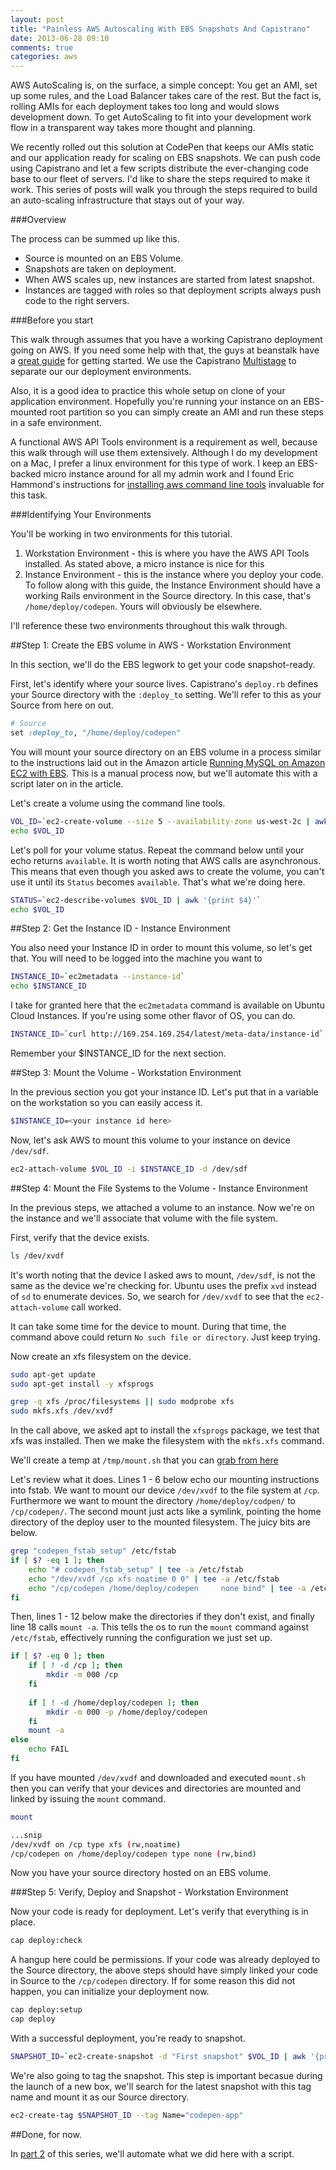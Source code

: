 ```yaml
---
layout: post
title: "Painless AWS Autoscaling With EBS Snapshots And Capistrano"
date: 2013-06-28 09:10
comments: true
categories: aws 
---
```


AWS AutoScaling is, on the surface, a simple concept: You get an AMI, set up some rules, and the Load Balancer takes care of the rest.  But the fact is, rolling AMIs for each deployment takes too long and would slows development down.  To get AutoScaling to fit into your development work flow in a transparent way takes more thought and planning.  

We recently rolled out this solution at CodePen that keeps our AMIs static and our application ready for scaling on EBS snapshots.  We can push code using Capistrano and let a few scripts distribute the ever-changing code base to our fleet of servers. I'd like to share the steps required to make it work.  This series of posts will walk you through the steps required to build an auto-scaling infrastructure that stays out of your way.  

###Overview

The process can be summed up like this.

* Source is mounted on an EBS Volume.
* Snapshots are taken on deployment.
* When AWS scales up, new instances are started from latest snapshot.
* Instances are tagged with roles so that deployment scripts always push code to the right servers.


###Before you start

This walk through assumes that you have a working Capistrano deployment going on AWS.  If you need some help with that, the guys at beanstalk have a [great guide](http://guides.beanstalkapp.com/deployments/deploy-with-capistrano.html) for getting started.  We use the Capistrano [Multistage](https://github.com/capistrano/capistrano/wiki/2.x-Multistage-Extension) to separate our our deployment environments.

Also, it is a good idea to practice this whole setup on clone of your application environment.  Hopefully you're running your instance on an EBS-mounted root partition so you can simply create an AMI and run these steps in a safe environment.

A functional AWS API Tools environment is a requirement as well, because this walk through will use them extensively. Although I do my development on a Mac, I prefer a linux environment for this type of work.  I keep an EBS-backed micro instance around for all my admin work and I found Eric Hammond's instructions for [installing aws command line tools](http://alestic.com/2012/09/aws-command-line-tools) invaluable for this task.  


###Identifying Your Environments

You'll be working in two environments for this tutorial.

1. Workstation Environment - this is where you have the AWS API Tools installed.  As stated above, a micro instance is nice for this
1. Instance Environment - this is the instance where you deploy your code.  To follow along with this guide, the Instance Environment should have a working Rails environment in the Source directory.  In this case, that's `/home/deploy/codepen`.  Yours will obviously be elsewhere.

I'll reference these two environments throughout this walk through.

##Step 1: Create the EBS volume in AWS - Workstation Environment

In this section, we'll do the EBS legwork to get your code snapshot-ready.

First, let's identify where your source lives.  Capistrano's `deploy.rb` defines your Source directory with the `:deploy_to` setting.  We'll refer to this as your Source from here on out.

```ruby
# Source
set :deploy_to, "/home/deploy/codepen"
```

You will mount your source directory on an EBS volume in a process similar to the instructions laid out in the Amazon article [Running MySQL on Amazon EC2 with EBS](http://aws.amazon.com/articles/1663).  This is a manual process now, but we'll automate this with a script later on in the article.  

Let's create a volume using the command line tools.

```bash
VOL_ID=`ec2-create-volume --size 5 --availability-zone us-west-2c | awk '{print $2}'`
echo $VOL_ID
```

Let's poll for your volume status.  Repeat the command below until your echo returns `available`.  It is worth noting that AWS calls are asynchronous.  This means that even though you asked aws to create the volume, you can't use it until its `Status` becomes `available`.  That's what we're doing here.

```bash
STATUS=`ec2-describe-volumes $VOL_ID | awk '{print $4}'`
echo $VOL_ID
```


##Step 2: Get the Instance ID - Instance Environment

You also need your Instance ID in order to mount this volume, so let's get that.  You will need to be logged into the machine you want to 

```bash
INSTANCE_ID=`ec2metadata --instance-id`
echo $INSTANCE_ID
```

I take for granted here that the `ec2metadata` command is available on Ubuntu Cloud Instances.  If you're using some other flavor of OS, you can do.

```bash
INSTANCE_ID=`curl http://169.254.169.254/latest/meta-data/instance-id`
```

Remember your $INSTANCE_ID for the next section.




##Step 3: Mount the Volume - Workstation Environment 

In the previous section you got your instance ID.  Let's put that in a variable on the workstation so you can easily access it.

```bash
$INSTANCE_ID=<your instance id here>
```

Now, let's ask AWS to mount this volume to your instance on device `/dev/sdf`.

```bash
ec2-attach-volume $VOL_ID -i $INSTANCE_ID -d /dev/sdf
```



##Step 4: Mount the File Systems to the Volume - Instance Environment

In the previous steps, we attached a volume to an instance.  Now we're on the instance and we'll associate that volume with the file system.

First, verify that the device exists.

```bash
ls /dev/xvdf
```

It's worth noting that the device I asked aws to mount, `/dev/sdf`, is not the same as the device we're checking for.  Ubuntu uses the prefix `xvd` instead of `sd` to enumerate devices.  So, we search for `/dev/xvdf` to see that the `ec2-attach-volume` call worked. 

It can take some time for the device to mount.  During that time, the command above could return `No such file or directory`.  Just keep trying.


Now create an xfs filesystem on the device.

```bash
sudo apt-get update
sudo apt-get install -y xfsprogs

grep -q xfs /proc/filesystems || sudo modprobe xfs
sudo mkfs.xfs /dev/xvdf
```

In the call above, we asked apt to install the `xfsprogs` package, we test that xfs was installed.  Then we make the filesystem with the `mkfs.xfs` command.

We'll create a temp at `/tmp/mount.sh` that you can [grab from here](https://gist.github.com/tsabat/5887028#file-mount-sh) 

Let's review what it does.  Lines 1 - 6 below echo our mounting instructions into fstab.  We want to mount our device `/dev/xvdf` to the file system at `/cp`.  Furthermore we want to mount the directory `/home/deploy/codpen/` to `/cp/codepen/`.  The second mount just acts like a symlink, pointing the home directory of the deploy user to the mounted filesystem.  The juicy bits are below.

```bash
grep "codepen_fstab_setup" /etc/fstab
if [ $? -eq 1 ]; then
    echo "# codepen_fstab_setup" | tee -a /etc/fstab
    echo "/dev/xvdf /cp xfs noatime 0 0" | tee -a /etc/fstab
    echo "/cp/codepen /home/deploy/codepen     none bind" | tee -a /etc/fstab
fi
```

Then, lines 1 - 12 below make the directories if they don't exist, and finally line 18 calls `mount -a`.  This tells the os to run the `mount` command against `/etc/fstab`, effectively running the configuration we just set up.

```bash
if [ $? -eq 0 ]; then
    if [ ! -d /cp ]; then
        mkdir -m 000 /cp
    fi
 
    if [ ! -d /home/deploy/codepen ]; then
        mkdir -m 000 -p /home/deploy/codepen
    fi
    mount -a
else
    echo FAIL
fi
```

If you have mounted `/dev/xvdf` and downloaded and executed `mount.sh` then you can verify that your devices and directories are mounted and linked by issuing the `mount` command.

```bash
mount

...snip
/dev/xvdf on /cp type xfs (rw,noatime)
/cp/codepen on /home/deploy/codepen type none (rw,bind)
```

Now you have your source directory hosted on an EBS volume.

###Step 5: Verify, Deploy and Snapshot - Workstation Environment

Now your code is ready for deployment.  Let's verify that everything is in place.

```bash
cap deploy:check
```

A hangup here could be permissions.  If your code was already deployed to the Source directory, the above steps should have simply linked your code in Source to the `/cp/codepen` directory.  If for some reason this did not happen, you can initialize your deployment now.

```bash
cap deploy:setup
cap deploy
```

With a successful deployment, you're ready to snapshot.

```bash
SNAPSHOT_ID=`ec2-create-snapshot -d "First snapshot" $VOL_ID | awk '{print $2}'`
```

We're also going to tag the snapshot.  This step is important becasue during the launch of a new box, we'll search for the latest snapshot with this tag name and mount it as our Source directory.

```bash
ec2-create-tag $SNAPSHOT_ID --tag Name="codepen-app"
```

##Done, for now.

In [part 2](/2013/06/29/painless-aws-autoscaling-with-ebs-snapshots-and-capistrano-part-2) of this series, we'll automate what we did here with a script.
